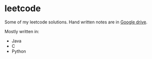 # leetcode
Some of my leetcode solutions. Hand written notes are in [Google drive](https://drive.google.com/drive/folders/1KQlWLiYFe3RfWl2sPltblDTkCPRr1om-?usp=sharing).

Mostly written in:
- Java
- C
- Python
